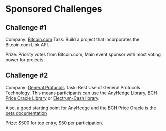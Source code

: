 # Sponsored Challenges

## Challenge #1
Company: [Bitcoin.com](https://bitcoin.com)
Task: Build a project that incorporates the Bitcoin.com Link API.

Prize:  Priority votes from Bitcoin.com, Main event sponsor with most voting power for projects.


## Challenge #2
Company: [General Protocols](https://generalprotocols.com)
Task:  Best Use of General Protocols Technology. 
This means participants can use the [AnyHedge Library](https://gitlab.com/GeneralProtocols/anyhedge/library), [BCH Price Oracle Library](https://gitlab.com/GeneralProtocols/priceoracle/library)  or [Electrum-Cash library](https://gitlab.com/GeneralProtocols/electrum-cash).

Also, a good starting point for AnyHedge and the BCH Price Oracle is the [beta documentation](https://read.cash/@GeneralProtocols/anyhedge-product-overview-0b4e9379)

Prize: $500 for top entry, $50 per participation.
